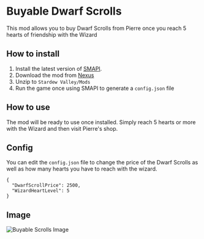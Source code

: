 # Buyable Dwarf Scrolls

This mod allows you to buy Dwarf Scrolls from Pierre once you reach 5 hearts of friendship with the Wizard

## How to install

1. Install the latest version of [SMAPI](https://smapi.io/).
2. Download the mod from [Nexus](https://www.nexusmods.com/stardewvalley/mods/5307)
3. Unzip to `Stardew Valley/Mods`
4. Run the game once using SMAPI to generate a `config.json` file

## How to use

The mod will be ready to use once installed. Simply reach 5 hearts or more with the Wizard and then visit Pierre's shop.

## Config

You can edit the `config.json` file to change the price of the Dwarf Scrolls as well as how many hearts you have to reach with the wizard.

```
{
  "DwarfScrollPrice": 2500,
  "WizardHeartLevel": 5
}
```

## Image
![Buyable Scrolls Image](https://github.com/MattDeDuck/StardewValleyMods/blob/master/BuyableDwarfScrolls/buy1.png)
